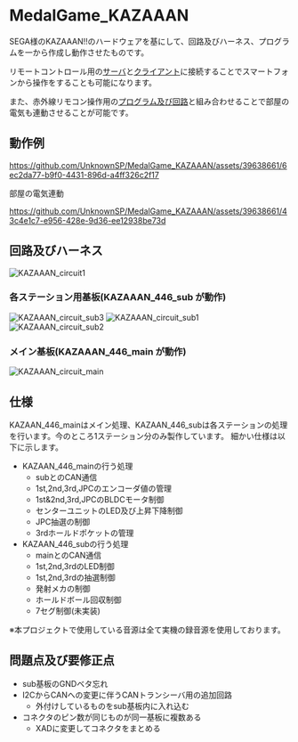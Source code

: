 # MedalGame_KAZAAAN

SEGA様のKAZAAAN!!のハードウェアを基にして、回路及びハーネス、プログラムを一から作成し動作させたものです。

リモートコントロール用の[サーバ](https://github.com/UnknownSP/MedalGame_RemoteControlServer)と[クライアント](https://github.com/UnknownSP/MedalGame_RemoteControlClient)に接続することでスマートフォンから操作をすることも可能になります。

また、赤外線リモコン操作用の[プログラム及び回路](https://github.com/UnknownSP/RemoteControl)と組み合わせることで部屋の電気も連動させることが可能です。

## 動作例

https://github.com/UnknownSP/MedalGame_KAZAAAN/assets/39638661/6ec2da77-b9f0-4431-896d-a4ff326c2f17

部屋の電気連動

https://github.com/UnknownSP/MedalGame_KAZAAAN/assets/39638661/43c4e1c7-e956-428e-9d36-ee12938be73d

## 回路及びハーネス

![KAZAAAN_circuit1](https://github.com/UnknownSP/MedalGame_KAZAAAN/assets/39638661/c38948ab-6c1b-4da4-b5f3-5463e894f175)

### 各ステーション用基板(KAZAAAN_446_sub が動作)

![KAZAAAN_circuit_sub3](https://github.com/UnknownSP/MedalGame_KAZAAAN/assets/39638661/74c2a7c1-2d2c-4903-a83a-f44f8ab52cf2)
![KAZAAAN_circuit_sub1](https://github.com/UnknownSP/MedalGame_KAZAAAN/assets/39638661/d3750096-4acd-47d4-a442-4fee4e7ca133)
![KAZAAAN_circuit_sub2](https://github.com/UnknownSP/MedalGame_KAZAAAN/assets/39638661/9c61c477-406e-46ec-9435-45fc632ceece)

### メイン基板(KAZAAAN_446_main が動作)

![KAZAAAN_circuit_main](https://github.com/UnknownSP/MedalGame_KAZAAAN/assets/39638661/d1478839-02ca-458e-9c85-dd3fdfd96123)

## 仕様

KAZAAN_446_mainはメイン処理、KAZAAN_446_subは各ステーションの処理を行います。今のところ1ステーション分のみ製作しています。
細かい仕様は以下に示します。

- KAZAAN_446_mainの行う処理
  - subとのCAN通信 
  - 1st,2nd,3rd,JPCのエンコーダ値の管理
  - 1st&2nd,3rd,JPCのBLDCモータ制御
  - センターユニットのLED及び上昇下降制御
  - JPC抽選の制御
  - 3rdホールドポケットの管理
- KAZAAN_446_subの行う処理
  - mainとのCAN通信
  - 1st,2nd,3rdのLED制御
  - 1st,2nd,3rdの抽選制御
  - 発射メカの制御
  - ホールドボール回収制御
  - 7セグ制御(未実装)

※本プロジェクトで使用している音源は全て実機の録音源を使用しております。

## 問題点及び要修正点

- sub基板のGNDベタ忘れ
- I2CからCANへの変更に伴うCANトランシーバ用の追加回路
  - 外付けしているものをsub基板内に入れ込む
- コネクタのピン数が同じものが同一基板に複数ある
  - XADに変更してコネクタをまとめる
